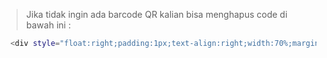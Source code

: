 > <span style="color: #yellow">Jika tidak ingin ada barcode QR kalian bisa menghapus code di bawah ini :</span>

```bash
  <div style="float:right;padding:1px;text-align:right;width:70%;margin:0 5px -20px 0;"><?= $qrcode ?></div>
```
